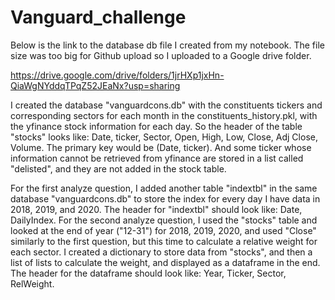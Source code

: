 # Vanguard_challenge

Below is the link to the database db file I created from my notebook. The file size was too big for Github upload so I uploaded to a Google drive folder.

https://drive.google.com/drive/folders/1jrHXp1jxHn-QiaWgNYddqTPqZ52JEaNx?usp=sharing

I created the database "vanguardcons.db" with the constituents tickers and corresponding sectors for each month in the constituents_history.pkl, with the yfinance stock information for each day. So the header of the table "stocks" looks like: Date, ticker, Sector, Open, High, Low, Close, Adj Close, Volume. The primary key would be (Date, ticker). And some ticker whose information cannot be retrieved from yfinance are stored in a list called "delisted", and they are not added in the stock table.

For the first analyze question, I added another table "indextbl" in the same database "vanguardcons.db" to store the index for every day I have data in 2018, 2019, and 2020. The header for "indextbl" should look like: Date, DailyIndex.
For the second analyze question, I used the "stocks" table and looked at the end of year ("12-31") for 2018, 2019, 2020, and used "Close" similarly to the first question, but this time to calculate a relative weight for each sector. I created a dictionary to store data from "stocks", and then a list of lists to calculate the weight, and displayed as a dataframe in the end. The header for the dataframe should look like: Year, Ticker, Sector, RelWeight.
